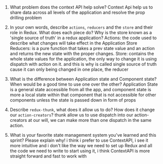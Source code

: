 1. What problem does the context API help solve?
Context Api help us to share data across all levels of the application and resolve the prop drilling problem

1. In your own words, describe `actions`, `reducers` and the `store` and their role in Redux. What does each piece do? Why is the store known as a 'single source of truth' in a redux application?
Actions: the code used to describe what changes will take effect in the Application Store
Reducers: is a pure function that takes a prev state value and an action and returns the new state with the proper changes.
Store: contains the whole state values for the application, the only way to change it is using dispatch with action on it. and this is why is called single source of truth cause it can only being changed in one place, the reducer

1. What is the difference between Application state and Component state? When would be a good time to use one over the other?
Application State is a general state accessible from all the app, and component state is more a local state within that component that is not accessible for other components unless the state is passed down in form of props

1. Describe `redux-thunk`, what does it allow us to do? How does it change our `action-creators`?
thunk allow us to use dispatch into our action-creators at our will, we can make more than one dispatch in the same action.

1. What is your favorite state management system you've learned and this sprint? Please explain why!
i think i prefer to use ContextAPI, i see it more intuitive and i don't like the way we need to set up Redux and all the code we need to write to start using it, i think ContextAPI is more straight forward and fast to work with